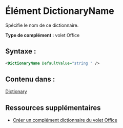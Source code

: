
# Élément DictionaryName
Spécifie le nom de ce dictionnaire.

 **Type de complément :** volet Office


## Syntaxe :


```XML
<DictionaryName DefaultValue="string " />
```


## Contenu dans :

[Dictionary](../../reference/manifest/dictionary.md)


## Ressources supplémentaires



- [Créer un complément dictionnaire du volet Office](../../docs/word/dictionary-task-pane-add-ins.md)
    
